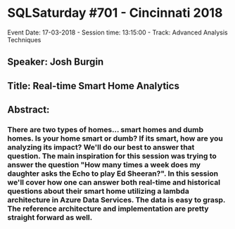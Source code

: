 # SQLSaturday #701 - Cincinnati 2018
Event Date: 17-03-2018 - Session time: 13:15:00 - Track: Advanced Analysis Techniques
## Speaker: Josh Burgin
## Title: Real-time Smart Home Analytics
## Abstract:
### There are two types of homes... smart homes and dumb homes.  Is your home smart or dumb?  If its smart, how are you analyzing its impact?  We'll do our best to answer that question.  The main inspiration for this session was trying to answer the question "How many times a week does my daughter asks the Echo to play Ed Sheeran?".  In this session we'll cover how one can answer both real-time and historical questions about their smart home utilizing a lambda architecture in Azure Data Services.  The data is easy to grasp.  The reference architecture and implementation are pretty straight forward as well.
